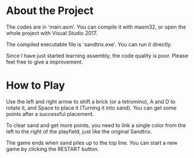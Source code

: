 # About the Project

The codes are in 'main.asm'. You can compile it with masm32, or open the whole project with Visual Studio 2017.

The compiled executable file is 'sandtrix.exe'. You can run it directly.

Since I have just started learning assembly, the code quality is poor. Please feel free to give a improvement.

# How to Play

Use the left and right arrow to shift a brick (or a tetromino), A and D to rotate it, and Space to place it (Turning it into sand). You can get some points after a successful placement.

To clear sand and get more points, you need to link a single color from the left to the right of the playfield, just like the original Sandtrix.

The game ends when sand piles up to the top line. You can start a new game by clicking the RESTART button.
